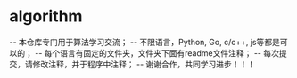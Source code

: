 # algorithm
 --  本仓库专门用于算法学习交流；
 --  不限语言，Python, Go, c/c++, js等都是可以的；
 --  每个语言有固定的文件夹，文件夹下面有readme文件注释；
 --  每次提交，请修改注释，并于程序中注释；
 --  谢谢合作，共同学习进步！！！

